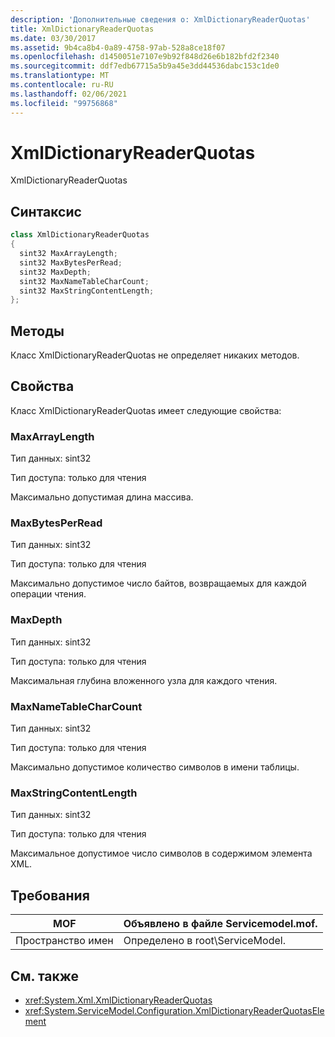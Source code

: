 ```yaml
---
description: 'Дополнительные сведения о: XmlDictionaryReaderQuotas'
title: XmlDictionaryReaderQuotas
ms.date: 03/30/2017
ms.assetid: 9b4ca8b4-0a89-4758-97ab-528a8ce18f07
ms.openlocfilehash: d1450051e7107e9b92f848d26e6b182bfd2f2340
ms.sourcegitcommit: ddf7edb67715a5b9a45e3dd44536dabc153c1de0
ms.translationtype: MT
ms.contentlocale: ru-RU
ms.lasthandoff: 02/06/2021
ms.locfileid: "99756868"
---
```

# <a name="xmldictionaryreaderquotas"></a>XmlDictionaryReaderQuotas

XmlDictionaryReaderQuotas  
  
## <a name="syntax"></a>Синтаксис  
  
```csharp
class XmlDictionaryReaderQuotas  
{  
  sint32 MaxArrayLength;  
  sint32 MaxBytesPerRead;  
  sint32 MaxDepth;  
  sint32 MaxNameTableCharCount;  
  sint32 MaxStringContentLength;  
};  
```  
  
## <a name="methods"></a>Методы  

 Класс XmlDictionaryReaderQuotas не определяет никаких методов.  
  
## <a name="properties"></a>Свойства  

 Класс XmlDictionaryReaderQuotas имеет следующие свойства:  
  
### <a name="maxarraylength"></a>MaxArrayLength  

 Тип данных: sint32  
  
 Тип доступа: только для чтения  
  
 Максимально допустимая длина массива.  
  
### <a name="maxbytesperread"></a>MaxBytesPerRead  

 Тип данных: sint32  
  
 Тип доступа: только для чтения  
  
 Максимально допустимое число байтов, возвращаемых для каждой операции чтения.  
  
### <a name="maxdepth"></a>MaxDepth  

 Тип данных: sint32  
  
 Тип доступа: только для чтения  
  
 Максимальная глубина вложенного узла для каждого чтения.  
  
### <a name="maxnametablecharcount"></a>MaxNameTableCharCount  

 Тип данных: sint32  
  
 Тип доступа: только для чтения  
  
 Максимально допустимое количество символов в имени таблицы.  
  
### <a name="maxstringcontentlength"></a>MaxStringContentLength  

 Тип данных: sint32  
  
 Тип доступа: только для чтения  
  
 Максимальное допустимое число символов в содержимом элемента XML.  
  
## <a name="requirements"></a>Требования  
  
|MOF|Объявлено в файле Servicemodel.mof.|  
|---------|-----------------------------------|  
|Пространство имен|Определено в root\ServiceModel.|  
  
## <a name="see-also"></a>См. также

- <xref:System.Xml.XmlDictionaryReaderQuotas>
- <xref:System.ServiceModel.Configuration.XmlDictionaryReaderQuotasElement>
